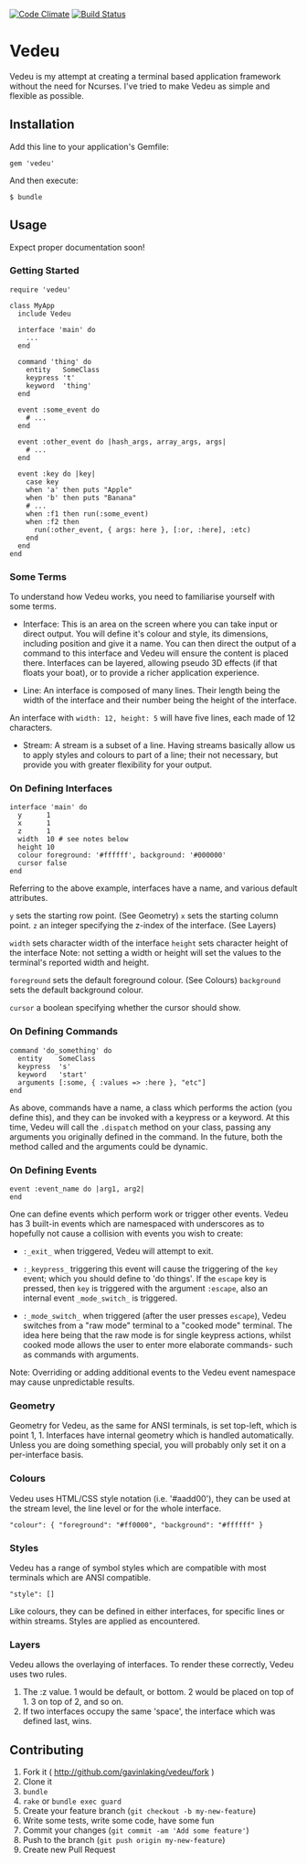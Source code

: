 [![Code Climate](https://codeclimate.com/github/gavinlaking/vedeu.png)](https://codeclimate.com/github/gavinlaking/vedeu)
[![Build Status](https://travis-ci.org/gavinlaking/vedeu.svg?branch=master)](https://travis-ci.org/gavinlaking/vedeu)

# Vedeu

Vedeu is my attempt at creating a terminal based application framework without the need for Ncurses. I've tried to make Vedeu as simple and flexible as possible.


## Installation

Add this line to your application's Gemfile:

    gem 'vedeu'

And then execute:

    $ bundle

## Usage

Expect proper documentation soon!

### Getting Started

    require 'vedeu'

    class MyApp
      include Vedeu

      interface 'main' do
        ...
      end

      command 'thing' do
        entity   SomeClass
        keypress 't'
        keyword  'thing'
      end

      event :some_event do
        # ...
      end

      event :other_event do |hash_args, array_args, args|
        # ...
      end

      event :key do |key|
        case key
        when 'a' then puts "Apple"
        when 'b' then puts "Banana"
        # ...
        when :f1 then run(:some_event)
        when :f2 then
          run(:other_event, { args: here }, [:or, :here], :etc)
        end
      end
    end


### Some Terms

To understand how Vedeu works, you need to familiarise yourself with some terms.

  - Interface: This is an area on the screen where you can take input or direct output. You will define it's colour and style, its dimensions, including position and give it a name. You can then direct the output of a command to this interface and Vedeu will ensure the content is placed there. Interfaces can be layered, allowing pseudo 3D effects (if that floats your boat), or to provide a richer application experience.

  - Line: An interface is composed of many lines. Their length being the width of the interface and their number being the height of the interface.

  An interface with `width: 12, height: 5` will have five lines, each made of 12 characters.

  - Stream: A stream is a subset of a line. Having streams basically allow us to apply styles and colours to part of a line; their not necessary, but provide you with greater flexibility for your output.


### On Defining Interfaces

    interface 'main' do
      y      1
      x      1
      z      1
      width  10 # see notes below
      height 10
      colour foreground: '#ffffff', background: '#000000'
      cursor false
    end

Referring to the above example, interfaces have a name, and various default attributes.

`y`          sets the starting row point. (See Geometry)
`x`          sets the starting column point.
`z`          an integer specifying the z-index of the interface.
              (See Layers)

`width`      sets character width of the interface
`height`     sets character height of the interface
              Note: not setting a width or height will set the values to the terminal's reported width and height.

`foreground` sets the default foreground colour. (See Colours)
`background` sets the default background colour.

`cursor`     a boolean specifying whether the cursor should show.


### On Defining Commands

    command 'do_something' do
      entity    SomeClass
      keypress  's'
      keyword   'start'
      arguments [:some, { :values => :here }, "etc"]
    end

As above, commands have a name, a class which performs the action
(you define this), and they can be invoked with a keypress or a keyword. At this time, Vedeu will call the `.dispatch` method on your class, passing any arguments you originally defined in the command. In the future, both the method called and the arguments could be dynamic.

### On Defining Events

    event :event_name do |arg1, arg2|
    end

One can define events which perform work or trigger other events. Vedeu has 3 built-in events which are namespaced with underscores as to hopefully not cause a collision with events you wish to create:

- `:_exit_` when triggered, Vedeu will attempt to exit.

- `:_keypress_` triggering this event will cause the triggering of the `key` event; which you should define to 'do things'. If the `escape` key is pressed, then `key` is triggered with the argument `:escape`, also an internal event `_mode_switch_` is triggered.

- `:_mode_switch_` when triggered (after the user presses `escape`), Vedeu switches from a "raw mode" terminal to a "cooked mode" terminal. The idea here being that the raw mode is for single keypress actions, whilst cooked mode allows the user to enter more elaborate commands- such as commands with arguments.

Note: Overriding or adding additional events to the Vedeu event namespace may cause unpredictable results.


### Geometry

Geometry for Vedeu, as the same for ANSI terminals, is set top-left, which is point 1, 1. Interfaces have internal geometry which is handled automatically. Unless you are doing something special, you will probably only set it on a per-interface basis.


### Colours

Vedeu uses HTML/CSS style notation (i.e. '#aadd00'), they can be used at the stream level, the line level or for the whole interface.

    "colour": { "foreground": "#ff0000", "background": "#ffffff" }


### Styles

Vedeu has a range of symbol styles which are compatible with most terminals which are ANSI compatible.

    "style": []

Like colours, they can be defined in either interfaces, for specific lines or within streams. Styles are applied as encountered.


### Layers

Vedeu allows the overlaying of interfaces. To render these correctly,
Vedeu uses two rules.

  1) The :z value. 1 would be default, or bottom. 2 would be placed on top of 1. 3 on top of 2, and so on.
  2) If two interfaces occupy the same 'space', the interface which was defined last, wins.


## Contributing

1. Fork it ( http://github.com/gavinlaking/vedeu/fork )
2. Clone it
3. `bundle`
4. `rake` or `bundle exec guard`
5. Create your feature branch (`git checkout -b my-new-feature`)
6. Write some tests, write some code, have some fun
7. Commit your changes (`git commit -am 'Add some feature'`)
8. Push to the branch (`git push origin my-new-feature`)
9. Create new Pull Request
